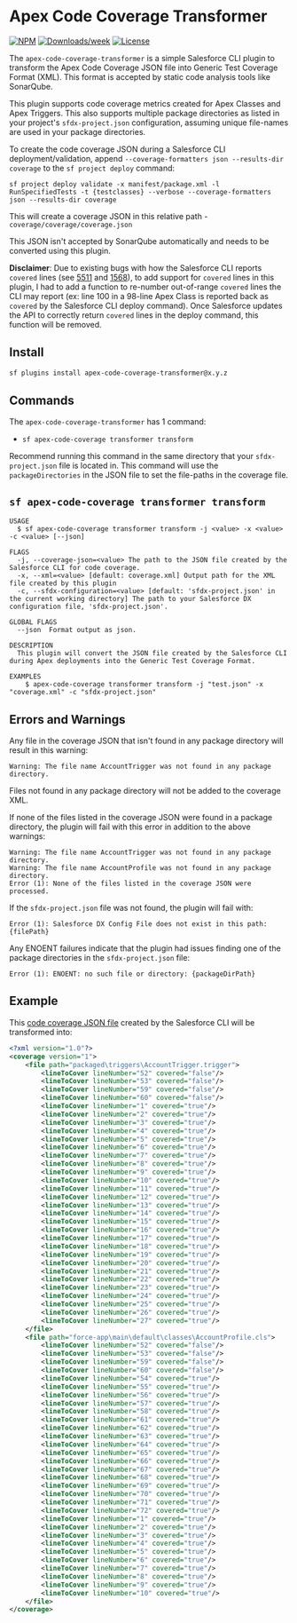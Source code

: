 # Apex Code Coverage Transformer

[![NPM](https://img.shields.io/npm/v/apex-code-coverage-transformer.svg?label=apex-code-coverage-transformer)](https://www.npmjs.com/package/apex-code-coverage-transformer) [![Downloads/week](https://img.shields.io/npm/dw/apex-code-coverage-transformer.svg)](https://npmjs.org/package/apex-code-coverage-transformer) [![License](https://img.shields.io/badge/License-MIT-yellow.svg)](https://raw.githubusercontent.com/mcarvin8/apex-code-coverage-transformer/main/LICENSE.md)

The `apex-code-coverage-transformer` is a simple Salesforce CLI plugin to transform the Apex Code Coverage JSON file into Generic Test Coverage Format (XML). This format is accepted by static code analysis tools like SonarQube.

This plugin supports code coverage metrics created for Apex Classes and Apex Triggers. This also supports multiple package directories as listed in your project's `sfdx-project.json` configuration, assuming unique file-names are used in your package directories.

To create the code coverage JSON during a Salesforce CLI deployment/validation, append `--coverage-formatters json --results-dir coverage` to the `sf project deploy` command:

```
sf project deploy validate -x manifest/package.xml -l RunSpecifiedTests -t {testclasses} --verbose --coverage-formatters json --results-dir coverage
```

This will create a coverage JSON in this relative path - `coverage/coverage/coverage.json`

This JSON isn't accepted by SonarQube automatically and needs to be converted using this plugin.

**Disclaimer**: Due to existing bugs with how the Salesforce CLI reports `covered` lines (see [5511](https://github.com/forcedotcom/salesforcedx-vscode/issues/5511) and [1568](https://github.com/forcedotcom/cli/issues/1568)), to add support for `covered` lines in this plugin, I had to add a function to re-number out-of-range `covered` lines the CLI may report (ex: line 100 in a 98-line Apex Class is reported back as `covered` by the Salesforce CLI deploy command). Once Salesforce updates the API to correctly return `covered` lines in the deploy command, this function will be removed.

## Install

```bash
sf plugins install apex-code-coverage-transformer@x.y.z
```

## Commands

The `apex-code-coverage-transformer` has 1 command:

- `sf apex-code-coverage transformer transform`

Recommend running this command in the same directory that your `sfdx-project.json` file is located in. This command will use the `packageDirectories` in the JSON file to set the file-paths in the coverage file.

## `sf apex-code-coverage transformer transform`

```
USAGE
  $ sf apex-code-coverage transformer transform -j <value> -x <value> -c <value> [--json]

FLAGS
  -j, --coverage-json=<value> The path to the JSON file created by the Salesforce CLI for code coverage.
  -x, --xml=<value> [default: coverage.xml] Output path for the XML file created by this plugin
  -c, --sfdx-configuration=<value> [default: 'sfdx-project.json' in the current working directory] The path to your Salesforce DX configuration file, 'sfdx-project.json'.

GLOBAL FLAGS
  --json  Format output as json.

DESCRIPTION
  This plugin will convert the JSON file created by the Salesforce CLI during Apex deployments into the Generic Test Coverage Format.

EXAMPLES
    $ apex-code-coverage transformer transform -j "test.json" -x "coverage.xml" -c "sfdx-project.json"
```

## Errors and Warnings

Any file in the coverage JSON that isn't found in any package directory will result in this warning:

```
Warning: The file name AccountTrigger was not found in any package directory.
```

Files not found in any package directory will not be added to the coverage XML.

If none of the files listed in the coverage JSON were found in a package directory, the plugin will fail with this error in addition to the above warnings:

```
Warning: The file name AccountTrigger was not found in any package directory.
Warning: The file name AccountProfile was not found in any package directory.
Error (1): None of the files listed in the coverage JSON were processed.
```

If the `sfdx-project.json` file was not found, the plugin will fail with:

```
Error (1): Salesforce DX Config File does not exist in this path: {filePath}
```

Any ENOENT failures indicate that the plugin had issues finding one of the package directories in the `sfdx-project.json` file:

```
Error (1): ENOENT: no such file or directory: {packageDirPath}
```

## Example

This [code coverage JSON file](https://raw.githubusercontent.com/mcarvin8/apex-code-coverage-transformer/main/test/coverage_no_file_exts.json) created by the Salesforce CLI will be transformed into:

```xml
<?xml version="1.0"?>
<coverage version="1">
	<file path="packaged\triggers\AccountTrigger.trigger">
		<lineToCover lineNumber="52" covered="false"/>
		<lineToCover lineNumber="53" covered="false"/>
		<lineToCover lineNumber="59" covered="false"/>
		<lineToCover lineNumber="60" covered="false"/>
		<lineToCover lineNumber="1" covered="true"/>
		<lineToCover lineNumber="2" covered="true"/>
		<lineToCover lineNumber="3" covered="true"/>
		<lineToCover lineNumber="4" covered="true"/>
		<lineToCover lineNumber="5" covered="true"/>
		<lineToCover lineNumber="6" covered="true"/>
		<lineToCover lineNumber="7" covered="true"/>
		<lineToCover lineNumber="8" covered="true"/>
		<lineToCover lineNumber="9" covered="true"/>
		<lineToCover lineNumber="10" covered="true"/>
		<lineToCover lineNumber="11" covered="true"/>
		<lineToCover lineNumber="12" covered="true"/>
		<lineToCover lineNumber="13" covered="true"/>
		<lineToCover lineNumber="14" covered="true"/>
		<lineToCover lineNumber="15" covered="true"/>
		<lineToCover lineNumber="16" covered="true"/>
		<lineToCover lineNumber="17" covered="true"/>
		<lineToCover lineNumber="18" covered="true"/>
		<lineToCover lineNumber="19" covered="true"/>
		<lineToCover lineNumber="20" covered="true"/>
		<lineToCover lineNumber="21" covered="true"/>
		<lineToCover lineNumber="22" covered="true"/>
		<lineToCover lineNumber="23" covered="true"/>
		<lineToCover lineNumber="24" covered="true"/>
		<lineToCover lineNumber="25" covered="true"/>
		<lineToCover lineNumber="26" covered="true"/>
		<lineToCover lineNumber="27" covered="true"/>
	</file>
	<file path="force-app\main\default\classes\AccountProfile.cls">
		<lineToCover lineNumber="52" covered="false"/>
		<lineToCover lineNumber="53" covered="false"/>
		<lineToCover lineNumber="59" covered="false"/>
		<lineToCover lineNumber="60" covered="false"/>
		<lineToCover lineNumber="54" covered="true"/>
		<lineToCover lineNumber="55" covered="true"/>
		<lineToCover lineNumber="56" covered="true"/>
		<lineToCover lineNumber="57" covered="true"/>
		<lineToCover lineNumber="58" covered="true"/>
		<lineToCover lineNumber="61" covered="true"/>
		<lineToCover lineNumber="62" covered="true"/>
		<lineToCover lineNumber="63" covered="true"/>
		<lineToCover lineNumber="64" covered="true"/>
		<lineToCover lineNumber="65" covered="true"/>
		<lineToCover lineNumber="66" covered="true"/>
		<lineToCover lineNumber="67" covered="true"/>
		<lineToCover lineNumber="68" covered="true"/>
		<lineToCover lineNumber="69" covered="true"/>
		<lineToCover lineNumber="70" covered="true"/>
		<lineToCover lineNumber="71" covered="true"/>
		<lineToCover lineNumber="72" covered="true"/>
		<lineToCover lineNumber="1" covered="true"/>
		<lineToCover lineNumber="2" covered="true"/>
		<lineToCover lineNumber="3" covered="true"/>
		<lineToCover lineNumber="4" covered="true"/>
		<lineToCover lineNumber="5" covered="true"/>
		<lineToCover lineNumber="6" covered="true"/>
		<lineToCover lineNumber="7" covered="true"/>
		<lineToCover lineNumber="8" covered="true"/>
		<lineToCover lineNumber="9" covered="true"/>
		<lineToCover lineNumber="10" covered="true"/>
	</file>
</coverage>
```
